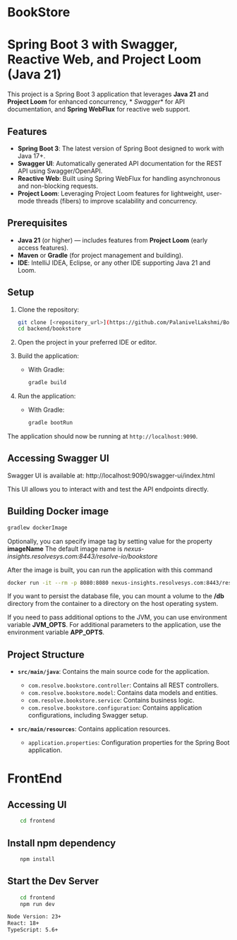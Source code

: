 # BookStore

# Spring Boot 3 with Swagger, Reactive Web, and Project Loom (Java 21)

This project is a Spring Boot 3 application that leverages **Java 21** and **Project Loom** for enhanced concurrency, *
*Swagger** for API documentation, and **Spring WebFlux** for reactive web support.

## Features

- **Spring Boot 3**: The latest version of Spring Boot designed to work with Java 17+.
- **Swagger UI**: Automatically generated API documentation for the REST API using Swagger/OpenAPI.
- **Reactive Web**: Built using Spring WebFlux for handling asynchronous and non-blocking requests.
- **Project Loom**: Leveraging Project Loom features for lightweight, user-mode threads (fibers) to improve scalability
  and concurrency.

## Prerequisites

- **Java 21** (or higher) — includes features from **Project Loom** (early access features).
- **Maven** or **Gradle** (for project management and building).
- **IDE**: IntelliJ IDEA, Eclipse, or any other IDE supporting Java 21 and Loom.

## Setup

1. Clone the repository:

    ```bash
    git clone [<repository_url>](https://github.com/PalanivelLakshmi/BookStore.git)
    cd backend/bookstore
    ```

2. Open the project in your preferred IDE or editor.

3. Build the application:

    - With Gradle:

        ```bash
        gradle build
        ```

4. Run the application:

    - With Gradle:

        ```bash
        gradle bootRun
        ```

The application should now be running at `http://localhost:9090`.

## Accessing Swagger UI

Swagger UI is available at:
http://localhost:9090/swagger-ui/index.html

This UI allows you to interact with and test the API endpoints directly.

## Building Docker image

```bash
gradlew dockerImage
```

Optionally, you can specify image tag by setting value for the property **imageName**
The default image name is _nexus-insights.resolvesys.com:8443/resolve-io/bookstore_

After the image is built, you can run the application with this command

```bash
docker run -it --rm -p 8080:8080 nexus-insights.resolvesys.com:8443/resolve-io/bookstore:0.0.1
```

If you want to persist the database file, you can mount a volume to the **/db** directory from the container to a
directory on the host operating system.

If you need to pass additional options to the JVM, you can use environment variable **JVM_OPTS**.
For additional parameters to the application, use the environment variable **APP_OPTS**.

## Project Structure

- **`src/main/java`**: Contains the main source code for the application.
    - `com.resolve.bookstore.controller`: Contains all REST controllers.
    - `com.resolve.bookstore.model`: Contains data models and entities.
    - `com.resolve.bookstore.service`: Contains business logic.
    - `com.resolve.bookstore.configuration`: Contains application configurations, including Swagger setup.

- **`src/main/resources`**: Contains application resources.
    - `application.properties`: Configuration properties for the Spring Boot application.

# FrontEnd

## Accessing UI

```bash
    cd frontend
```

## Install npm dependency

```bash
    npm install
```

## Start the Dev Server

```bash
    cd frontend
    npm run dev
```

```bash
Node Version: 23+
React: 18+
TypeScript: 5.6+
```
